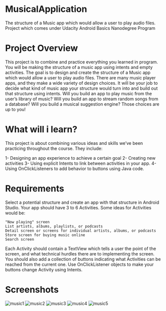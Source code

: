 # MusicalApplication
The structure of a Music app which would allow a user to play audio files. Project which comes under Udacity Android Basics Nanodegree Program

# Project Overview
This project is to combine and practice everything you learned in program. You will be making the structure of a music app using intents and empty activities. The goal is to design and create the structure of a Music app which would allow a user to play audio files. There are many music player apps, and they make a wide variety of design choices. It will be your job to decide what kind of music app your structure would turn into and build out that structure using intents. Will you build an app to play music from the user’s library of music? Will you build an app to stream random songs from a database? Will you build a musical suggestion engine? Those choices are up to you!

# What will i learn?
This project is about combining various ideas and skills we’ve been practicing throughout the course. They include:

   1- Designing an app experience to achieve a certain goal
   2- Creating new activities
   3- Using explicit Intents to link between activities in your app.
   4- Using OnClickListeners to add behavior to buttons using Java code.

# Requirements
Select a potential structure and create an app with that structure in Android Studio. Your app should have 3 to 6 Activities. Some ideas for Activities would be:

    "Now playing" screen
    List artists, albums, playlists, or podcasts
    Detail screen or screens for individual artists, albums, or podcasts
    Store screen for buying music online
    Search screen

Each Activity should contain a TextView which tells a user the point of the screen, and what technical hurdles there are to implementing the screen. You should also add a collection of buttons indicating what Activities can be reached from the current one. Use OnClickListener objects to make your buttons change Activity using Intents.

# Screenshots
![music1](https://cloud.githubusercontent.com/assets/28901635/26429151/b8744880-40e5-11e7-926a-cdf982633b9f.JPG)
![music2](https://cloud.githubusercontent.com/assets/28901635/26429154/b87a85ba-40e5-11e7-8cb9-c932912401ec.JPG)
![music3](https://cloud.githubusercontent.com/assets/28901635/26429153/b87a0e8c-40e5-11e7-810b-8ad3934943db.JPG)
![music4](https://cloud.githubusercontent.com/assets/28901635/26429152/b878fb5a-40e5-11e7-9123-e0e9c9d08e7a.JPG)
![music5](https://cloud.githubusercontent.com/assets/28901635/26429155/b87af3ce-40e5-11e7-8393-02cbe2fd0107.JPG)
